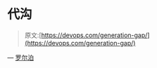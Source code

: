 # 代沟

> 原文:[https://devops.com/generation-gap/](https://devops.com/generation-gap/)

— [罗尔泊](https://devops.com/author/breselman/)